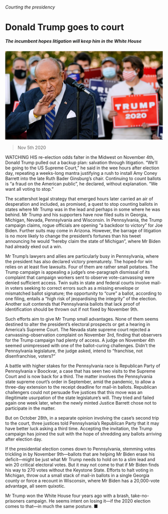 ###### Courting the presidency

# Donald Trump goes to court 

##### The incumbent hopes litigation will keep him in the White House 

![image](images/20201107_USP004_0.jpg) 

> Nov 5th 2020 

WATCHING HIS re-election odds falter in the Midwest on November 4th, Donald Trump pulled out a backup plan: salvation through litigation. “We’ll be going to the US Supreme Court,” he said in the wee hours after election day, repeating a weeks-long mantra justifying a rush to install Amy Coney Barrett into the late Ruth Bader Ginsburg’s chair. Continuing to count ballots is “a fraud on the American public”, he declared, without explanation. “We want all voting to stop.”

The scattershot legal strategy that emerged hours later carried an air of desperation and included, as promised, a quest to stop counting ballots in states where Mr Trump was in the lead and perhaps in some where he was behind. Mr Trump and his supporters have now filed suits in Georgia, Michigan, Nevada, Pennsylvania and Wisconsin. In Pennsylvania, the Trump campaign claims, rogue officials are opening “a backdoor to victory” for Joe Biden. Further suits may come in Arizona. However, the barrage of litigation is no more likely to change the president’s fortunes than his tweet announcing he would “hereby claim the state of Michigan”, where Mr Biden had already eked out a win.


Mr Trump’s lawyers and allies are particularly busy in Pennsylvania, where the president has also declared victory prematurely. The hoped-for win relies on at least five lawsuits. Four of them are rather small potatoes. The Trump campaign is appealing a judge’s one-paragraph dismissal of its complaint that campaign workers sent to observe vote-canvassing were denied sufficient access. Twin suits in state and federal courts involve mail-in voters seeking to correct errors such as a missing envelope or mismatched ballot signature; the opportunity to “cure” a ballot, according to one filing, entails a “high risk of jeopardising the integrity” of the election. Another suit contends that Pennsylvania ballots that lack proof of identification should be thrown out if not fixed by November 9th.

Such efforts aim to give Mr Trump small advantages. None of them seems destined to alter the president’s electoral prospects or get a hearing in America’s Supreme Court. The Nevada state supreme court rejected a canvassing-observation complaint on November 3rd, finding that observers for the Trump campaign had plenty of access. A judge on November 4th seemed unimpressed with one of the ballot-curing challenges. Didn’t the Pennsylvania legislature, the judge asked, intend to “franchise, not disenfranchise, voters?”

A battle with higher stakes for the Pennsylvania race is Republican Party of Pennsylvania v Boockvar, a case that has seen two visits to the Supreme Court and is now back for a third. The matter involves the Pennsylvania state supreme court’s order in September, amid the pandemic, to allow a three-day extension to the receipt deadline for mail-in ballots. Republican challengers could not persuade five justices that this move was an illegitimate usurpation of the state legislature’s will. They tried and failed again one week later, when the newly minted Justice Barrett chose not to participate in the matter.

But on October 28th, in a separate opinion involving the case’s second trip to the court, three justices told Pennsylvania’s Republican Party that it may have better luck asking a third time. Accepting the invitation, the Trump campaign has joined the suit with the hope of shredding any ballots arriving after election day.

If the presidential election comes down to Pennsylvania, stemming votes trickling in by November 9th—ballots that are helping Mr Biden erase his deficit—might be just what Mr Trump needs to hold on to a slim lead and win 20 critical electoral votes. But it may not come to that if Mr Biden finds his way to 270 votes without the Keystone State. Efforts to halt voting in Michigan, throw out a small stack of mail-in ballots in a single Georgia county or force a recount in Wisconsin, where Mr Biden has a 20,000-vote advantage, all seem quixotic.

Mr Trump won the White House four years ago with a brash, take-no-prisoners campaign. He seems intent on losing it—if the 2020 election comes to that—in much the same posture. ■

